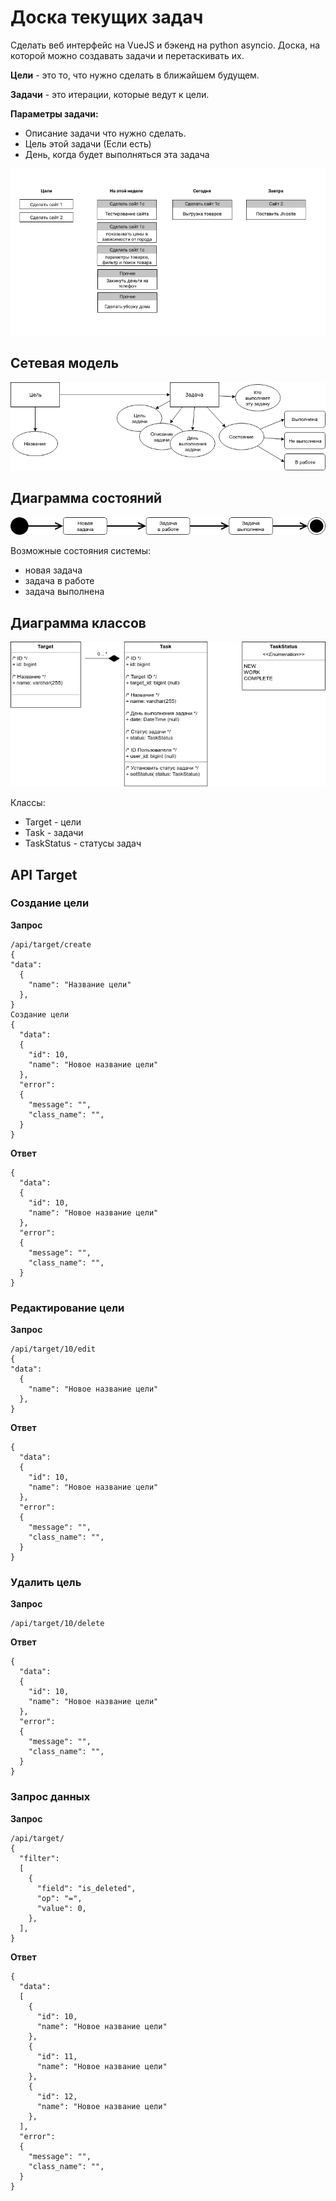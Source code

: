 # Доска текущих задач

Сделать веб интерфейс на VueJS и бэкенд на python asyncio. Доска, на которой можно создавать задачи и перетаскивать их.

**Цели** - это то, что нужно сделать в ближайшем будущем.

**Задачи** - это итерации, которые ведут к цели.

**Параметры задачи:**

- Описание задачи что нужно сделать.
- Цель этой задачи (Если есть)
- День, когда будет выполняться эта задача

![Список задач](images/Список-задач.png "Список задач")


## Сетевая модель

![Сетевая модель](images/UML-Сетевая-модель.png "Сетевая модель")



## Диаграмма состояний

![Диаграмма состояний](images/UML-Диаграмма-состояний.png "Диаграмма состояний")


Возможные состояния системы:
- новая задача
- задача в работе
- задача выполнена


## Диаграмма классов

![Диаграмма классов](images/UML-Диаграмма-классов.png "Диаграмма классов")


Классы:
- Target - цели
- Task - задачи
- TaskStatus - статусы задач


## API Target

### Создание цели

**Запрос**
```
/api/target/create
{
"data":
  {
    "name": "Название цели"
  },
}
Создание цели
{
  "data":
  {
    "id": 10,
    "name": "Новое название цели"
  },
  "error":
  {
    "message": "",
    "class_name": "",
  }
}
```

**Ответ**

```
{
  "data":
  {
    "id": 10,
    "name": "Новое название цели"
  },
  "error":
  {
    "message": "",
    "class_name": "",
  }
}
```


### Редактирование цели

**Запрос**
```
/api/target/10/edit
{
"data":
  {
    "name": "Новое название цели"
  },
}
```

**Ответ**
```
{
  "data":
  {
    "id": 10,
    "name": "Новое название цели"
  },
  "error":
  {
    "message": "",
    "class_name": "",
  }
}
```


### Удалить цель

**Запрос**
```
/api/target/10/delete
```

**Ответ**
```
{
  "data":
  {
    "id": 10,
    "name": "Новое название цели"
  },
  "error":
  {
    "message": "",
    "class_name": "",
  }
}
```


### Запрос данных

**Запрос**
```
/api/target/
{
  "filter":
  [
    {
      "field": "is_deleted",
      "op": "=",
      "value": 0,
    },
  ],
}
```

**Ответ**
```
{
  "data":
  [
    {
      "id": 10,
      "name": "Новое название цели"
    },
	{
      "id": 11,
      "name": "Новое название цели"
    },
	{
      "id": 12,
      "name": "Новое название цели"
    },
  ],
  "error":
  {
    "message": "",
    "class_name": "",
  }
}
```
